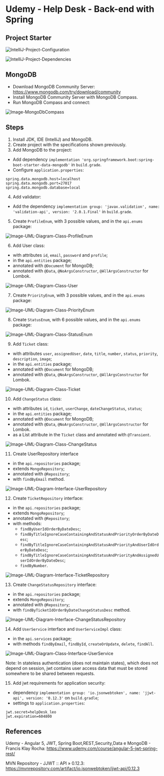 # Udemy - Help Desk - Back-end with Spring

## Project Starter
![IntelliJ-Project-Configuration](imgs/IntelliJ-Spring-Initializr-1.jpg)

![IntelliJ-Project-Dependencies](imgs/IntelliJ-Spring-Initializr-2.jpg)


## MongoDB
- Download MongoDB Community Server: https://www.mongodb.com/try/download/community
- Install MongoDB Community Server with MongoDB Compass.
- Run MongoDB Compass and connect:

![Image-MongoDbCompass](imgs/MongoDbCompass.jpg)


## Steps
1. Install JDK, IDE (IntelliJ) and MongoDB.
2. Create project with the specifications shown previously.
3. Add MongoDB to the project:
- Add dependency `implementation 'org.springframework.boot:spring-boot-starter-data-mongodb'` in `build.grade`.
- Configure `application.properties`:
```properties
spring.data.mongodb.host=localhost
spring.data.mongodb.port=27017
spring.data.mongodb.database=local
```
4. Add validator:
- Add the dependency `implementation group: 'javax.validation', name: 'validation-api', version: '2.0.1.Final'` in `build.grade`.
5. Create `ProfileEnum`, with 3 possible values, and in the `api.enums` package:

![Image-UML-Diagram-Class-ProfileEnum](imgs/UML-Diagram-Class-ProfileEnum.jpg)

6. Add User class:
- with attributes `id`, `email`, `password` and `profile`;
- in the `api.entities` package;
- annotated with `@Document` for MongoDB;
- annotated with `@Data`, `@NoArgsConstructor`, `@AllArgsConstructor` for Lombok.

![Image-UML-Diagram-Class-User](imgs/UML-Diagram-Class-User.jpg)

7. Create `PriorityEnum`, with 3 possible values, and in the `api.enums` package:

![Image-UML-Diagram-Class-PriorityEnum](imgs/UML-Diagram-Class-PriorityEnum.jpg)

8. Create `StatusEnum`, with 6 possible values, and in the `api.enums` package:
   
![Image-UML-Diagram-Class-StatusEnum](imgs/UML-Diagram-Class-StatusEnum.jpg)

9. Add `Ticket` class:
- with attributes `user`, `assignedUser`, `date`, `title`, `number`, `status`, `priority`, `description`, `image`;
- in the `api.entities` package;
- annotated with `@Document` for MongoDB;
- annotated with `@Data`, `@NoArgsConstructor`, `@AllArgsConstructor` for Lombok.

![Image-UML-Diagram-Class-Ticket](imgs/UML-Diagram-Class-Ticket.jpg)

10. Add `ChangeStatus` class:
- with attributes `id`, `ticket`, `userChange`, `dateChangeStatus`, `status`;
- in the `api.entities` package;
- annotated with `@Document` for MongoDB;
- annotated with `@Data`, `@NoArgsConstructor`, `@AllArgsConstructor` for Lombok.
- as a List attribute in the `Ticket` class and annotated with `@Transient`.

![Image-UML-Diagram-Class-ChangeStatus](imgs/UML-Diagram-Class-ChangeStatus.jpg)

11. Create UserRepository interface
- in the `api.repositories` package;
- extends `MongoRepository`;
- annotated with `@Repository`;
- with `findByEmail` method.

![Image-UML-Diagram-Interface-UserRepository](imgs/UML-Diagram-Interface-UserRepository.jpg)

12. Create `TicketRepository` interface:
- in the `api.repositories` package;
- extends `MongoRepository`;
- annotated with `@Repository`;
- with methods:
    * `findByUserIdOrderByDateDesc`;
    * `findByTitleIgnoreCaseContainingAndStatusAndPriorityOrderByDateDesc`;
    * `findByTitleIgnoreCaseContainingAndStatusAndPriorityAndUserIdOrderByDateDesc`;
    * `findByTitleIgnoreCaseContainingAndStatusAndPriorityAndAssignedUserIdOrderByDateDesc`;
    * `findByNumber`.

![Image-UML-Diagram-Interface-TicketRepository](imgs/UML-Diagram-Interface-TicketRepository.jpg)

13. Create `ChangeStatusRepository` interface:
- in the `api.repositories` package;
- extends `MongoRepository`;
- annotated with `@Repository`;
- with `findByTicketIdOrderByDateChangeStatusDesc` method.

![Image-UML-Diagram-Interface-ChangeStatusRepository](imgs/UML-Diagram-Interface-ChangeStatusRepository.jpg)

14. Add `UserService` interface and `UserServiceImpl` class:
- in the `api.services` package;
- with methods `findByEmail`, `findById`, `createOrUpdate`, `delete`, `findAll`.

![Image-UML-Diagram-Class-Interface-UserService](imgs/UML-Diagram-Class-Interface-UserService.jpg)

Note: In stateless authentication (does not maintain states), which does not depend on session,
jwt contains user access data that must be stored somewhere
to be shared between requests.

15. Add jwt requirements for application security:
- dependency `implementation group: 'io.jsonwebtoken', name: 'jjwt-api', version: '0.12.3'` on `build.gradle`;
- settings to `application.properties`:
```properties
jwt.secret=helpDesk_leo
jwt.expiration=604800
```


## References
Udemy - Angular 5, JWT, Spring Boot,REST,Security,Data e MongoDB - Francis Klay Rocha:
https://www.udemy.com/course/angular-5-jwt-spring-rest/

MVN Repository - JJWT :: API » 0.12.3:
https://mvnrepository.com/artifact/io.jsonwebtoken/jjwt-api/0.12.3